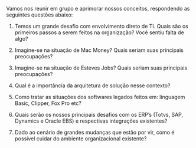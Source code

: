 Vamos nos reunir em grupo e aprimorar nossos conceitos, respondendo as seguintes questões abaixo:


1) Temos um grande desafio com envolvimento direto de TI. Quais são os primeiros passos a serem feitos na organização? Você sentiu falta de algo?




2) Imagine-se na situação de Mac Money? Quais seriam suas principais preocupações?




3) Imagine-se na situação de Esteves Jobs? Quais seriam suas principais preocupações?




4) Qual é a importância da arquitetura de solução nesse contexto?




5) Como tratar as situações dos softwares legados feitos em: linguagem Basic, Clipper, Fox Pro etc?




6) Quais serão os nossos principais desafios com os ERP’s (Totvs, SAP, Dynamics e Oracle EBS) e respectivas integrações existentes?




7) Dado ao cenário de grandes mudanças que estão por vir, como é possível cuidar do ambiente organizacional existente?


